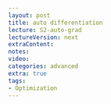 ```yaml
---
layout: post
title: auto differentiation 
lecture: S2-auto-grad
lectureVersion: next
extraContent:   
notes: 
video:  
categories: advanced
extra: true
tags:
- Optimization
---
```

